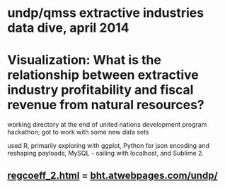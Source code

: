 undp/qmss extractive industries data dive, april 2014
====

Visualization: What is the relationship between extractive industry profitability and fiscal revenue from natural resources?
====



working directory at the end of united nations development program hackathon; got to work with some new data sets

used R, primarily exploring with ggplot, Python for json encoding and reshaping payloads, MySQL - sailing with localhost, and Sublime 2. 

[regcoeff_2.html](https://github.com/bhtucker/undp/blob/master/regcoeffs_2.html) = [bht.atwebpages.com/undp/](http://bht.atwebpages.com/undp/)
------

